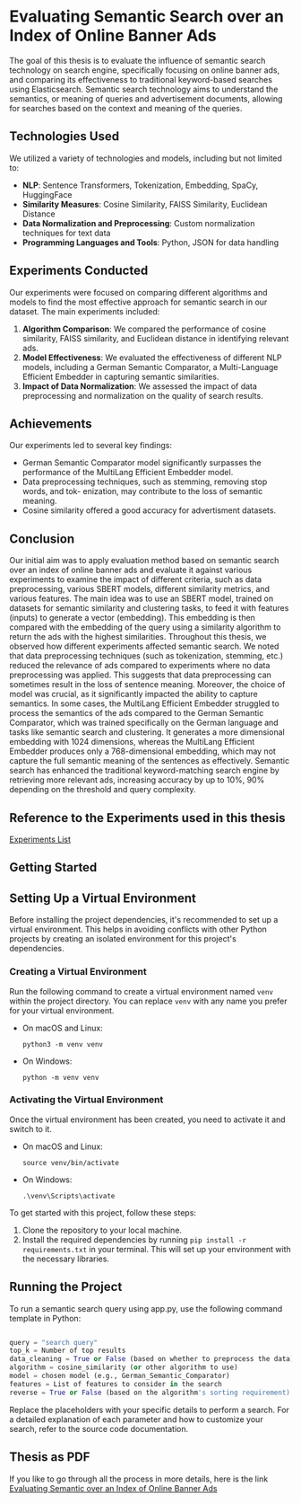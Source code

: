 # Evaluating Semantic Search over an Index of Online Banner Ads

The goal of this thesis is to evaluate the influence of semantic search technology on search engine, specifically focusing on online banner ads, and comparing its effectiveness to traditional keyword-based searches using Elasticsearch. Semantic search technology aims to understand the semantics, or meaning of queries and advertisement documents, allowing for searches based on the context and meaning of the queries.

## Technologies Used

We utilized a variety of technologies and models, including but not limited to:

- **NLP**: Sentence Transformers, Tokenization, Embedding, SpaCy, HuggingFace
- **Similarity Measures**: Cosine Similarity, FAISS Similarity, Euclidean Distance
- **Data Normalization and Preprocessing**: Custom normalization techniques for text data
- **Programming Languages and Tools**: Python, JSON for data handling

## Experiments Conducted

Our experiments were focused on comparing different algorithms and models to find the most effective approach for semantic search in our dataset. The main experiments included:

1. **Algorithm Comparison**: We compared the performance of cosine similarity, FAISS similarity, and Euclidean distance in identifying relevant ads.
2. **Model Effectiveness**: We evaluated the effectiveness of different NLP models, including a German Semantic Comparator, a Multi-Language Efficient Embedder in capturing semantic similarities.
3. **Impact of Data Normalization**: We assessed the impact of data preprocessing and normalization on the quality of search results.

## Achievements

Our experiments led to several key findings:

- German Semantic Comparator model significantly surpasses the performance of the MultiLang Efficient Embedder model.
- Data preprocessing techniques, such as stemming, removing stop words, and tok- enization, may contribute to the loss of semantic meaning.
- Cosine similarity offered a good accuracy for advertisment datasets.

## Conclusion

Our initial aim was to apply evaluation method based on semantic search over an index of online banner ads and evaluate it against various experiments to examine the impact of different criteria, such as data preprocessing, various SBERT models, different similarity metrics, and various features. The main idea was to use an SBERT model, trained on datasets for semantic similarity and clustering tasks, to feed it with features (inputs) to generate a vector (embedding). This embedding is then compared with the embedding of the query using a similarity algorithm to return the ads with the highest similarities.
Throughout this thesis, we observed how different experiments affected semantic search. We noted that data preprocessing techniques (such as tokenization, stemming, etc.) reduced the relevance of ads compared to experiments where no data preprocessing was applied. This suggests that data preprocessing can sometimes result in the loss of sentence meaning. Moreover, the choice of model was crucial, as it significantly impacted the ability to capture semantics. In some cases, the MultiLang Efficient Embedder struggled to process the semantics of the ads compared to the German Semantic Comparator, which was trained specifically on the German language and tasks like semantic search and clustering. It generates a more dimensional embedding with 1024 dimensions, whereas the MultiLang Efficient Embedder produces only a 768-dimensional embedding, which may not capture the full semantic meaning of the sentences as effectively.
Semantic search has enhanced the traditional keyword-matching search engine by retrieving more relevant ads, increasing accuracy by up to 10%, 90% depending on the threshold and query complexity.

## Reference to the Experiments used in this thesis

[Experiments List](./experiments/README.md)

## Getting Started

## Setting Up a Virtual Environment

Before installing the project dependencies, it's recommended to set up a virtual environment. This helps in avoiding conflicts with other Python projects by creating an isolated environment for this project's dependencies.

### Creating a Virtual Environment

Run the following command to create a virtual environment named `venv` within the project directory. You can replace `venv` with any name you prefer for your virtual environment.

- On macOS and Linux:

  ```
  python3 -m venv venv
  ```

- On Windows:

  ```
  python -m venv venv
  ```

### Activating the Virtual Environment

Once the virtual environment has been created, you need to activate it and switch to it.

- On macOS and Linux:

  ```
  source venv/bin/activate
  ```

- On Windows:

  ```
  .\venv\Scripts\activate
  ```

To get started with this project, follow these steps:

1. Clone the repository to your local machine.
2. Install the required dependencies by running `pip install -r requirements.txt` in your terminal. This will set up your environment with the necessary libraries.

## Running the Project

To run a semantic search query using app.py, use the following command template in Python:

```python

query = "search query"
top_k = Number of top results
data_cleaning = True or False (based on whether to preprocess the data)
algorithm = cosine_similarity (or other algorithm to use)
model = chosen model (e.g., German_Semantic_Comparator)
features = List of features to consider in the search
reverse = True or False (based on the algorithm's sorting requirement)

```

Replace the placeholders with your specific details to perform a search. For a detailed explanation of each parameter and how to customize your search, refer to the source code documentation.

## Thesis as PDF
If you like to go through all the process in more details, here is the link [Evaluating Semantic over an Index of Online Banner Ads](https://github.com/rihabalyasiri/semantic_search_on_search_engine/raw/main/ba.pdf)



